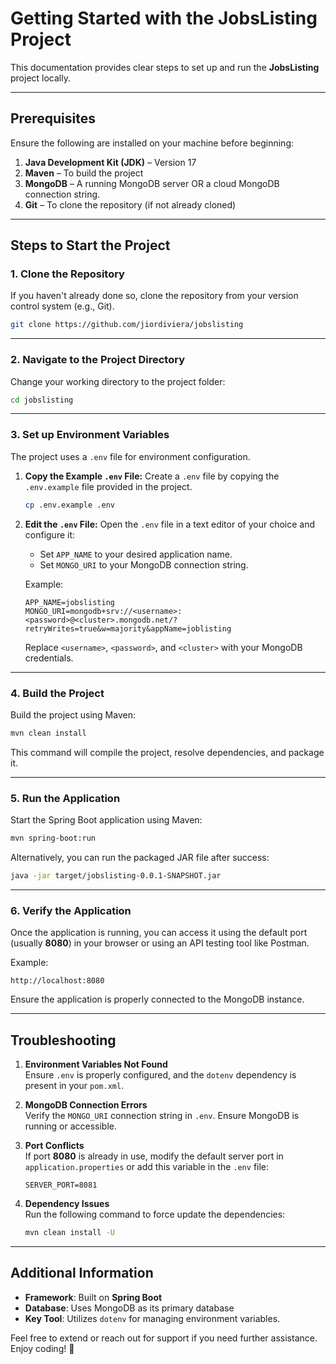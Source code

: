 
# Getting Started with the JobsListing Project

This documentation provides clear steps to set up and run the **JobsListing** project locally.

---

## Prerequisites

Ensure the following are installed on your machine before beginning:

1. **Java Development Kit (JDK)** – Version 17
2. **Maven** – To build the project
3. **MongoDB** – A running MongoDB server OR a cloud MongoDB connection string.
4. **Git** – To clone the repository (if not already cloned)

---

## Steps to Start the Project

### 1. Clone the Repository
If you haven't already done so, clone the repository from your version control system (e.g., Git).

```bash
git clone https://github.com/jiordiviera/jobslisting
```


---

### 2. Navigate to the Project Directory
Change your working directory to the project folder:

```bash
cd jobslisting
```

---

### 3. Set up Environment Variables
The project uses a `.env` file for environment configuration.

1. **Copy the Example `.env` File:**
   Create a `.env` file by copying the `.env.example` file provided in the project.

   ```bash
   cp .env.example .env
   ```

2. **Edit the `.env` File:**
   Open the `.env` file in a text editor of your choice and configure it:

   - Set `APP_NAME` to your desired application name.
   - Set `MONGO_URI` to your MongoDB connection string.

   Example:
   ```dotenv
   APP_NAME=jobslisting
   MONGO_URI=mongodb+srv://<username>:<password>@<cluster>.mongodb.net/?retryWrites=true&w=majority&appName=joblisting
   ```

   Replace `<username>`, `<password>`, and `<cluster>` with your MongoDB credentials.

---

### 4. Build the Project
Build the project using Maven:

```bash
mvn clean install
```

This command will compile the project, resolve dependencies, and package it.

---

### 5. Run the Application
Start the Spring Boot application using Maven:

```bash
mvn spring-boot:run
```

Alternatively, you can run the packaged JAR file after success:

```bash
java -jar target/jobslisting-0.0.1-SNAPSHOT.jar
```

---

### 6. Verify the Application
Once the application is running, you can access it using the default port (usually **8080**) in your browser or using an API testing tool like Postman.

Example:
```text
http://localhost:8080
```

Ensure the application is properly connected to the MongoDB instance.

---

## Troubleshooting

1. **Environment Variables Not Found**  
   Ensure `.env` is properly configured, and the `dotenv` dependency is present in your `pom.xml`.

2. **MongoDB Connection Errors**  
   Verify the `MONGO_URI` connection string in `.env`. Ensure MongoDB is running or accessible.

3. **Port Conflicts**  
   If port **8080** is already in use, modify the default server port in `application.properties` or add this variable in the `.env` file:

   ```properties
   SERVER_PORT=8081
   ```

4. **Dependency Issues**  
   Run the following command to force update the dependencies:

   ```bash
   mvn clean install -U
   ```

---

## Additional Information

- **Framework**: Built on **Spring Boot**
- **Database**: Uses MongoDB as its primary database
- **Key Tool**: Utilizes `dotenv` for managing environment variables.

Feel free to extend or reach out for support if you need further assistance. Enjoy coding! 🚀
